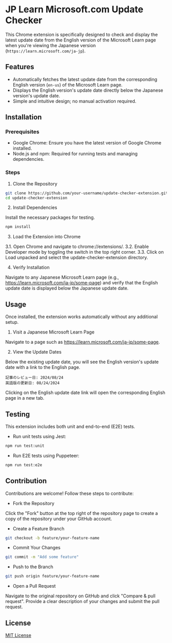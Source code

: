 # JP Learn Microsoft.com Update Checker

This Chrome extension is specifically designed to check and display the latest update date from the English version of the Microsoft Learn page when you're viewing the Japanese version (`https://learn.microsoft.com/ja-jp`).

## Features

- Automatically fetches the latest update date from the corresponding English version (`en-us`) of the Microsoft Learn page.
- Displays the English version's update date directly below the Japanese version's update date.
- Simple and intuitive design; no manual activation required.

## Installation

### Prerequisites

- Google Chrome: Ensure you have the latest version of Google Chrome installed.
- Node.js and npm: Required for running tests and managing dependencies.

### Steps

1. Clone the Repository

```bash
git clone https://github.com/your-username/update-checker-extension.git
cd update-checker-extension
```

2. Install Dependencies

Install the necessary packages for testing.

```bash
npm install
```

3. Load the Extension into Chrome

3.1. Open Chrome and navigate to chrome://extensions/.
3.2. Enable Developer mode by toggling the switch in the top right corner.
3.3. Click on Load unpacked and select the update-checker-extension directory.

4. Verify Installation

Navigate to any Japanese Microsoft Learn page (e.g., https://learn.microsoft.com/ja-jp/some-page) and verify that the English update date is displayed below the Japanese update date.

## Usage

Once installed, the extension works automatically without any additional setup.

1. Visit a Japanese Microsoft Learn Page

Navigate to a page such as https://learn.microsoft.com/ja-jp/some-page.

2. View the Update Dates

Below the existing update date, you will see the English version's update date with a link to the English page.

```
記事のレビュー日: 2024/08/24
英語版の更新日: 08/24/2024
```

Clicking on the English update date link will open the corresponding English page in a new tab.


## Testing

This extension includes both unit and end-to-end (E2E) tests.

- Run unit tests using Jest:

```bash
npm run test:unit
```

- Run E2E tests using Puppeteer:

```bash
npm run test:e2e
```

## Contribution

Contributions are welcome! Follow these steps to contribute:

- Fork the Repository

Click the "Fork" button at the top right of the repository page to create a copy of the repository under your GitHub account.

- Create a Feature Branch

```bash
git checkout -b feature/your-feature-name
```

- Commit Your Changes

```bash
git commit -m "Add some feature"
```

- Push to the Branch

```bash
git push origin feature/your-feature-name
```

- Open a Pull Request

Navigate to the original repository on GitHub and click "Compare & pull request". Provide a clear description of your changes and submit the pull request.

## License
[MIT License](LICENSE)
